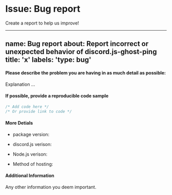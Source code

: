 # Issue: Bug report
Create a report to help us improve!

---

name: Bug report
about: Report incorrect or unexpected behavior of discord.js-ghost-ping
title: 'x'
labels: 'type: bug'
---

#### **Please describe the problem you are having in as much detail as possible:**
Explanation ... 


#### If possible, provide a reproducible code sample
```js
/* Add code here */
/* Or provide link to code */
```

#### More Detials
- package version:
- discord.js verison: 
- Node.js verison: 

- Method of hosting:
<!-- Locally, Heroku, Replit - for example-->
<!-- If locally: provide operating system-->

#### Additional Information
Any other information you deem important.